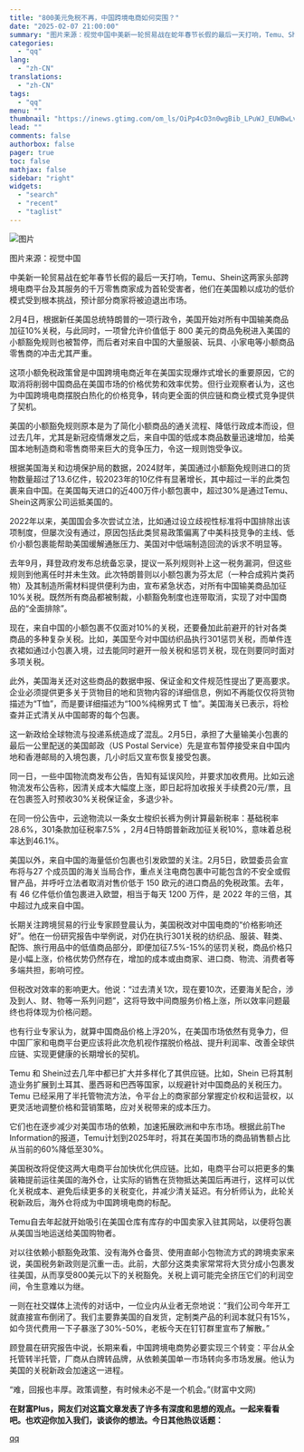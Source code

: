 ```yaml
---
title: "800美元免税不再，中国跨境电商如何突围？"
date: "2025-02-07 21:00:00"
summary: "图片来源：视觉中国中美新一轮贸易战在蛇年春节长假的最后一天打响，Temu、Shein这两家头部跨境电..."
categories:
  - "qq"
lang:
  - "zh-CN"
translations:
  - "zh-CN"
tags:
  - "qq"
menu: ""
thumbnail: "https://inews.gtimg.com/om_ls/OiPp4cD3n0wgBib_LPuWJ_EUWBwLv-6CEJWRWHEK_aWmgAA_640360/0"
lead: ""
comments: false
authorbox: false
pager: true
toc: false
mathjax: false
sidebar: "right"
widgets:
  - "search"
  - "recent"
  - "taglist"
---
```


![图片](https://inews.gtimg.com/om_bt/OHPDQtuWUWomhKYgJXsDx3wU9KkTCVWG5UByN2Wu12OVAAA/641)  

图片来源：视觉中国

  


中美新一轮贸易战在蛇年春节长假的最后一天打响，Temu、Shein这两家头部跨境电商平台及其服务的千万零售商家成为首轮受害者，他们在美国赖以成功的低价模式受到根本挑战，预计部分商家将被迫退出市场。  
  
2月4日，根据新任美国总统特朗普的一项行政令，美国开始对所有中国输美商品加征10%关税，与此同时，一项曾允许价值低于 800 美元的商品免税进入美国的小额豁免规则也被暂停，而后者对来自中国的大量服装、玩具、小家电等小额商品零售商的冲击尤其严重。  
  
这项小额免税政策曾是中国跨境电商近年在美国实现爆炸式增长的重要原因，它的取消将削弱中国商品在美国市场的价格优势和效率优势。但行业观察者认为，这也为中国跨境电商摆脱白热化的价格竞争，转向更全面的供应链和商业模式竞争提供了契机。  
  
美国的小额豁免规则原本是为了简化小额商品的通关流程、降低行政成本而设，但过去几年，尤其是新冠疫情爆发之后，来自中国的低成本商品数量迅速增加，给美国本地制造商和零售商带来巨大的竞争压力，令这一规则饱受争议。  
  
根据美国海关和边境保护局的数据，2024财年，美国通过小额豁免规则进口的货物数量超过了13.6亿件，较2023年的10亿件有显著增长，其中超过一半的此类包裹来自中国。在美国每天进口的近400万件小额包裹中，超过30%是通过Temu、Shein这两家公司运抵美国的。  


  


2022年以来，美国国会多次尝试立法，比如通过设立歧视性标准将中国排除出该项制度，但屡次没有通过，原因包括此类贸易政策偏离了中美科技竞争的主线、低价小额包裹能帮助美国缓解通胀压力、美国对中低端制造回流的诉求不明显等。  
  
去年9月，拜登政府发布总统备忘录，提议一系列规则补上这一税务漏洞，但这些规则到他离任时并未生效。此次特朗普则以小额包裹为芬太尼（一种合成鸦片类药物）及其制造所需材料提供便利为由，宣布紧急状态，对所有中国输美商品加征10%关税。既然所有商品都被制裁，小额豁免制度也连带取消，实现了对中国商品的“全面排除”。  
  
现在，来自中国的小额包裹不仅面对10%的关税，还要叠加此前避开的针对各类商品的多种复杂关税。比如，美国至今对中国纺织品执行301惩罚关税，而单件连衣裙如通过小包裹入境，过去能同时避开一般关税和惩罚关税，现在则要同时面对多项关税。  
  
此外，美国海关还对这些商品的数据申报、保证金和文件规范性提出了更高要求。企业必须提供更多关于货物目的地和货物内容的详细信息，例如不再能仅仅将货物描述为“T恤”，而是要详细描述为“100%纯棉男式 T 恤”。美国海关已表示，将检查并正式清关从中国邮寄的每个包裹。  
  
这一新政给全球物流与投递系统造成了混乱。2月5日，承担了大量输美小包裹的最后一公里配送的美国邮政（US Postal Service）先是宣布暂停接受来自中国内地和香港邮局的入境包裹，几小时后又宣布恢复接受包裹。  
  
同一日，一些中国物流商发布公告，告知有延误风险，并要求加收费用。比如云途物流发布公告称，因清关成本大幅度上涨，即日起将加收报关手续费20元/票，且在包裹签入时预收30%关税保证金，多退少补。  
  
在同一份公告中，云途物流以一条女士梭织长裤为例计算最新税率：基础税率28.6%，301条款加征税率7.5% ，2月4日特朗普新政加征关税10%，意味着总税率达到46.1%。  
  
美国以外，来自中国的海量低价包裹也引发欧盟的关注。2月5日，欧盟委员会宣布将与27 个成员国的海关当局合作，重点关注电商包裹中可能包含的不安全或假冒产品，并呼吁立法者取消对售价低于 150 欧元的进口商品的免税政策。去年，有 46 亿件低价值包裹进入欧盟，相当于每天 1200 万件，是 2022 年的三倍，其中超过九成来自中国。  
  
长期关注跨境贸易的行业专家顾登晨认为，美国税改对中国电商的“价格影响还好”。他在一份研究报告中举例说，对仍在执行301关税的纺织品、服装、鞋类、配饰、旅行用品中的低值商品部分，即便加征7.5%-15%的惩罚关税，商品价格只是小幅上涨，价格优势仍然存在，增加的成本或由商家、进口商、物流、消费者等多端共担，影响可控。  
  
但税改对效率的影响更大。他说：“过去清关1次，现在要10次，还要海关配合，涉及到人、财、物等一系列问题”，这将导致中间商服务价格上涨，所以效率问题最终也将体现为价格问题。  
  
也有行业专家认为，就算中国商品价格上浮20%，在美国市场依然有竞争力，但中国厂家和电商平台更应该将此次危机视作摆脱价格战、提升利润率、改善全球供应链、实现更健康的长期增长的契机。  
  
Temu 和 Shein过去几年中都已扩大并多样化了其供应链。比如，Shein 已将其制造业务扩展到土耳其、墨西哥和巴西等国家，以规避针对中国商品的关税压力。Temu 已经采用了半托管物流方法，令平台上的商家部分掌握定价权和运营权，以更灵活地调整价格和营销策略，应对关税带来的成本压力。  
  
它们也在逐步减少对美国市场的依赖，加速拓展欧洲和中东市场。根据此前The Information的报道，Temu计划到2025年时，将其在美国市场的商品销售额占比从当前的60%降低至30%。  
  
美国税改将促使这两大电商平台加快优化供应链。比如，电商平台可以把更多的集装箱提前运往美国的海外仓，让实际的销售在货物抵达美国后再进行，这样可以优化关税成本、避免后续更多的关税变化，并减少清关延迟。有分析师认为，此轮关税新政后，海外仓将成为中国跨境电商的标配。  
  
Temu自去年起就开始吸引在美国仓库有库存的中国卖家入驻其网站，以便将包裹从美国当地运送给美国购物者。  
  
对以往依赖小额豁免政策、没有海外仓备货、使用直邮小包物流方式的跨境卖家来说，美国税务新政则是沉重一击。此前，大部分这类卖家常常将大货分成小包裹发往美国，从而享受800美元以下的关税豁免。关税上调可能完全挤压它们的利润空间，令生意难以为继。  
  
一则在社交媒体上流传的对话中，一位业内从业者无奈地说：“我们公司今年开工就直接宣布倒闭了。我们主要靠美国的自发货，定制类产品的利润本就只有15%，如今货代费用一下子暴涨了30%-50%，老板今天在钉钉群里宣布了解散。”  
  
顾登晨在研究报告中说，长期来看，中国跨境电商势必要实现三个转变：平台从全托管转半托管，厂商从白牌转品牌，从依赖美国单一市场转向多市场发展。他认为美国的关税新政会加速这一进程。  
  
“难，回报也丰厚。政策调整，有时候未必不是一个机会。”(财富中文网)  


  


******在财富Plus，网友们对这篇文章发表了许多有深度和思想的观点。一起来看看吧。也欢迎你加入我们，谈谈你的想法。今日其他热议话题：******

[qq](https://new.qq.com/rain/a/20250207A08RBW00)
